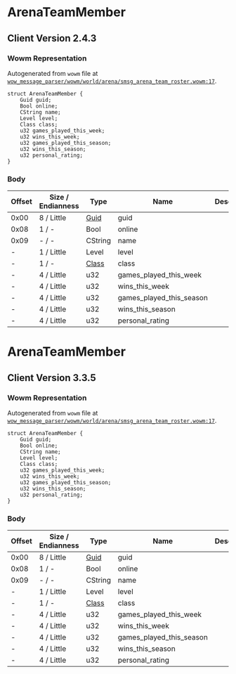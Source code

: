 # ArenaTeamMember

## Client Version 2.4.3

### Wowm Representation

Autogenerated from `wowm` file at [`wow_message_parser/wowm/world/arena/smsg_arena_team_roster.wowm:17`](https://github.com/gtker/wow_messages/tree/main/wow_message_parser/wowm/world/arena/smsg_arena_team_roster.wowm#L17).
```rust,ignore
struct ArenaTeamMember {
    Guid guid;
    Bool online;
    CString name;
    Level level;
    Class class;
    u32 games_played_this_week;
    u32 wins_this_week;
    u32 games_played_this_season;
    u32 wins_this_season;
    u32 personal_rating;
}
```
### Body

| Offset | Size / Endianness | Type | Name | Description | Comment |
| ------ | ----------------- | ---- | ---- | ----------- | ------- |
| 0x00 | 8 / Little | [Guid](../spec/packed-guid.md) | guid |  |  |
| 0x08 | 1 / - | Bool | online |  |  |
| 0x09 | - / - | CString | name |  |  |
| - | 1 / Little | Level | level |  |  |
| - | 1 / - | [Class](class.md) | class |  |  |
| - | 4 / Little | u32 | games_played_this_week |  |  |
| - | 4 / Little | u32 | wins_this_week |  |  |
| - | 4 / Little | u32 | games_played_this_season |  |  |
| - | 4 / Little | u32 | wins_this_season |  |  |
| - | 4 / Little | u32 | personal_rating |  |  |

# ArenaTeamMember

## Client Version 3.3.5

### Wowm Representation

Autogenerated from `wowm` file at [`wow_message_parser/wowm/world/arena/smsg_arena_team_roster.wowm:17`](https://github.com/gtker/wow_messages/tree/main/wow_message_parser/wowm/world/arena/smsg_arena_team_roster.wowm#L17).
```rust,ignore
struct ArenaTeamMember {
    Guid guid;
    Bool online;
    CString name;
    Level level;
    Class class;
    u32 games_played_this_week;
    u32 wins_this_week;
    u32 games_played_this_season;
    u32 wins_this_season;
    u32 personal_rating;
}
```
### Body

| Offset | Size / Endianness | Type | Name | Description | Comment |
| ------ | ----------------- | ---- | ---- | ----------- | ------- |
| 0x00 | 8 / Little | [Guid](../spec/packed-guid.md) | guid |  |  |
| 0x08 | 1 / - | Bool | online |  |  |
| 0x09 | - / - | CString | name |  |  |
| - | 1 / Little | Level | level |  |  |
| - | 1 / - | [Class](class.md) | class |  |  |
| - | 4 / Little | u32 | games_played_this_week |  |  |
| - | 4 / Little | u32 | wins_this_week |  |  |
| - | 4 / Little | u32 | games_played_this_season |  |  |
| - | 4 / Little | u32 | wins_this_season |  |  |
| - | 4 / Little | u32 | personal_rating |  |  |

